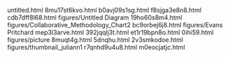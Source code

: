 untitled.html
8mu17st6kvo.html
b0avj09s1sg.html
f8sjga3e8n8.html
cdb7dff8l68.html
figures/Untitled Diagram
19ho60s8m4.html
figures/Collaborative_Methodology_Chart2
bc9orbej6j8.html
figures/Evans Pritchard
mep3l3arve.html
392jqqlj3t.html
et1r19bpn8o.html
0ihi59.html
figures/picture
8muqt4g.html
5dnqhu.html
2v3smkodoe.html
figures/thumbnail_juliann1
r7qnhd9u4u8.html
m0eocjatjc.html